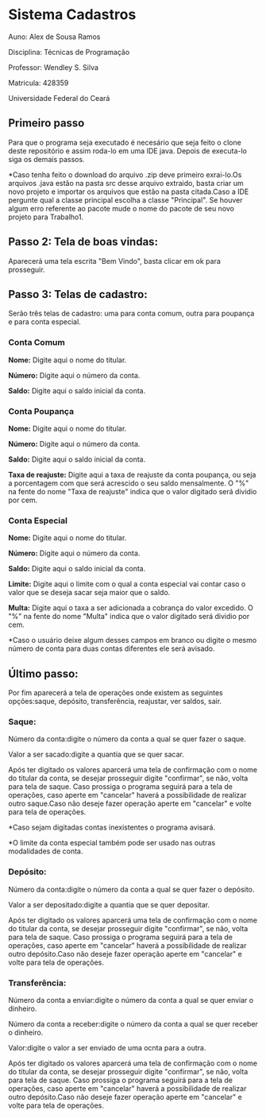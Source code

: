 
<h1>Sistema Cadastros</h1>
<p>Auno: Alex de Sousa Ramos</p>
<p>Disciplina: Técnicas de Programação</p>
<p>Professor: Wendley S. Silva</p>
<p>Matricula: 428359</p>
<p>Universidade Federal do Ceará</p>
<h2>Primeiro passo</h2>
<p>Para que o programa seja executado é necesário que seja feito o clone deste repositório e assim roda-lo em uma IDE java. Depois de executa-lo siga os demais passos.</p>
<p>*Caso tenha feito o download do arquivo .zip deve  primeiro exrai-lo.Os arquivos .java estão na pasta src desse arquivo extraido, basta criar um novo projeto e importar os arquivos que estão na pasta citada.Caso a IDE pergunte qual a classe principal escolha a classe "Principal". Se houver algum erro referente ao pacote mude o nome do pacote de seu novo projeto para Trabalho1.</p>
<h2>Passo 2: Tela de boas vindas:</h2>
<p>Aparecerá uma tela escrita "Bem Vindo", basta clicar em ok para prosseguir.</p>
<h2>Passo 3: Telas de cadastro:</h2>
<p>Serão três telas de cadastro: uma  para conta comum, outra para poupança e para conta especial.</p>
<h3>Conta Comum</h3>
<p><b>Nome:</b> Digite aqui o nome do titular.</p>
<p><b>Número:</b> Digite aqui o número da conta.</p>
<p><b>Saldo:</b> Digite aqui o saldo inicial da conta.</p>
<h3>Conta Poupança</h3>
<p><b>Nome:</b> Digite aqui o nome do titular.</p>
<p><b>Número:</b> Digite aqui o número da conta.</p>
<p><b>Saldo:</b> Digite aqui o saldo inicial da conta.</p>
<p><b>Taxa de reajuste:</b> Digite aqui a taxa de reajuste da conta poupança, ou seja a porcentagem com que será acrescido o seu saldo mensalmente. O "%" na fente do nome "Taxa de reajuste" indica que o valor digitado será dividio por cem.</p>
<h3>Conta Especial</h3>
<p><b>Nome:</b> Digite aqui o nome do titular.</p>
<p><b>Número:</b> Digite aqui o número da conta.</p>
<p><b>Saldo:</b> Digite aqui o saldo inicial da conta.</p>
<p><b>Limite:</b> Digite aqui o limite com o qual a conta especial vai contar caso o valor que se deseja sacar seja maior que o saldo.</p>
<p><b>Multa:</b> Digite aqui o taxa a ser adicionada a cobrança do valor excedido. O "%" na fente do nome "Multa" indica que o valor digitado será dividio por cem.</p>
*Caso o usuário deixe algum desses campos em branco ou digite o mesmo número de conta para duas contas diferentes ele será avisado. 
<h2>Último passo:</h2>
<p>Por fim aparecerá a tela de operações onde existem as seguintes opções:saque, depósito, transferência, reajustar, ver saldos, sair. </p>
<h3>Saque:</h3>
<p><d>Número da conta:</d>digite o número da conta a qual se quer fazer o saque.</p>
<p><d>Valor a ser sacado:</d>digite a quantia que se quer sacar.</p>
<p>Após ter digitado os valores aparcerá uma tela de confirmação com o nome do titular da conta, se desejar prosseguir digite "confirmar", se não, volta para tela de saque. Caso prossiga o programa seguirá para a tela de operações, caso aperte em "cancelar" haverá a possibilidade de realizar outro saque.Caso não deseje fazer operação aperte em "cancelar" e volte para tela de operações.</p>
<p>*Caso sejam digitadas contas inexistentes o programa avisará.</p>
<p>*O limite da conta especial também pode ser usado nas outras modalidades de conta.</p>
<h3>Depósito:</h3>
<p><d>Número da conta:</d>digite o número da conta a qual se quer fazer o depósito.</p>
<p><d>Valor a ser depositado:</d>digite a quantia que se quer depositar.</p>
<p>Após ter digitado os valores aparcerá uma tela de confirmação com o nome do titular da conta, se desejar prosseguir digite "confirmar", se não, volta para tela de saque. Caso prossiga o programa seguirá para a tela de operações, caso aperte em "cancelar" haverá a possibilidade de realizar outro depósito.Caso não deseje fazer operação aperte em "cancelar" e volte para tela de operações.
<h3>Transferência:</h3>
<p><d>Número da conta a enviar:</d>digite o número da conta a qual se quer enviar o dinheiro.</p>
<p><d>Número da conta a receber:</d>digite o número da conta a qual se quer receber o dinheiro.</p>
<p><d>Valor:</d>digite o valor a ser enviado de uma ocnta para a outra.</p>
<p>Após ter digitado os valores aparcerá uma tela de confirmação com o nome do titular da conta, se desejar prosseguir digite "confirmar", se não, volta para tela de saque. Caso prossiga o programa seguirá para a tela de operações, caso aperte em "cancelar" haverá a possibilidade de realizar outro depósito.Caso não deseje fazer operação aperte em "cancelar" e volte para tela de operações.  


  


